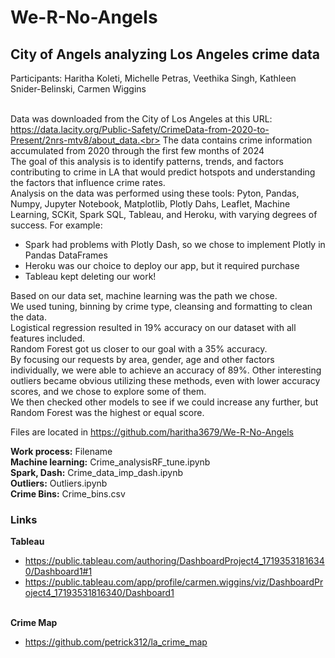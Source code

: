 # We-R-No-Angels<br>
## City of Angels analyzing Los Angeles crime data<br>

Participants:  Haritha Koleti, Michelle Petras, Veethika Singh, Kathleen Snider-Belinski, Carmen Wiggins<br><br>

Data was downloaded from the City of Los Angeles at this URL: https://data.lacity.org/Public-Safety/CrimeData-from-2020-to-Present/2nrs-mtv8/about_data.<br>
The data contains crime information accumulated from 2020 through the first few months of 2024<br>
The goal of this analysis is to identify patterns, trends, and factors contributing to crime in LA that would predict hotspots and understanding the factors that influence crime rates.  <br>
Analysis on the data was performed using these tools:  Pyton, Pandas, Numpy, Jupyter Notebook, Matplotlib, Plotly Dahs, Leaflet, Machine Learning, SCKit, Spark SQL, Tableau, and Heroku, with varying degrees of success.  For example:<br>
  - Spark had problems with Plotly Dash, so we chose to implement Plotly in Pandas DataFrames
  - Heroku was our choice to deploy our app, but it required purchase
  - Tableau kept deleting our work!

Based on our data set, machine learning was the path we chose.<br>
We used tuning, binning by crime type, cleansing and formatting to clean the data.<br>
Logistical regression resulted in 19% accuracy on our dataset with all features included.<br>
Random Forest got us closer to our goal with a 35% accuracy.<br>
By focusing our requests by area, gender, age and other factors individually, we were able to achieve an accuracy of 89%.  Other interesting outliers became obvious utilizing these methods, even with lower accuracy scores, and we chose to explore some of them.<br>
We then checked other models to see if we could increase any further, but Random Forest was the highest or equal score.<br>


Files are located in https://github.com/haritha3679/We-R-No-Angels<br>

<strong>Work process:</strong> Filename<br>
<strong>Machine learning:</strong> Crime_analysisRF_tune.ipynb<br>
<strong>Spark, Dash:</strong>  Crime_data_imp_dash.ipynb<br>
<strong>Outliers:</strong> Outliers.ipynb<br>
<strong>Crime Bins:</strong> Crime_bins.csv<br>

### Links
<strong>Tableau</strong><br>
  - https://public.tableau.com/authoring/DashboardProject4_17193531816340/Dashboard1#1<br>
  - https://public.tableau.com/app/profile/carmen.wiggins/viz/DashboardProject4_17193531816340/Dashboard1<br>

<br><strong>Crime Map</strong><br>
  - https://github.com/petrick312/la_crime_map<br>

